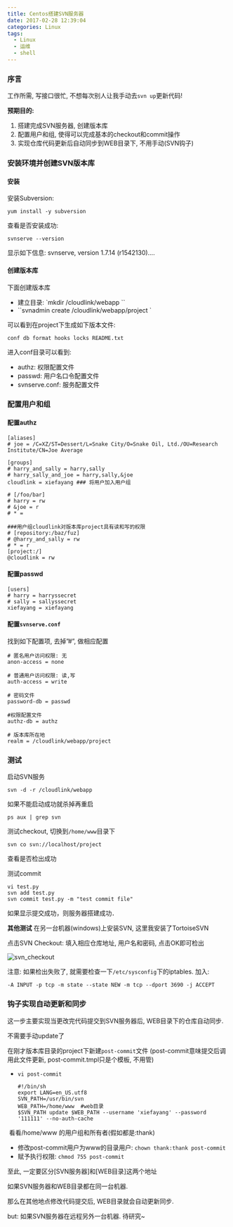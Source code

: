 ```yaml
---
title: Centos搭建SVN服务器
date: 2017-02-28 12:39:04
categories: Linux
tags:
  - Linux
  - 运维
  - shell
---
```




### 序言
工作所需, 写接口很忙, 不想每次别人让我手动去`svn up`更新代码!

<!-- more -->

**预期目的:**

1. 搭建完成SVN服务器, 创建版本库
2. 配置用户和组, 使得可以完成基本的checkout和commit操作
3. 实现仓库代码更新后自动同步到WEB目录下, 不用手动(SVN钩子)



### 安装环境并创建SVN版本库

#### 安装

安装Subversion:

```shell
yum install -y subversion
```

查看是否安装成功:

```shell
svnserve --version
```

显示如下信息: svnserve, version 1.7.14 (r1542130)….

#### 创建版本库

下面创建版本库 

- 建立目录: `mkdir /cloudlink/webapp ``
-  ``svnadmin create /cloudlink/webapp/project `

可以看到在project下生成如下版本文件:

```
conf db format hooks locks README.txt
```

进入conf目录可以看到: 

- authz: 权限配置文件
- passwd: 用户名口令配置文件
- svnserve.conf: 服务配置文件



### 配置用户和组

#### 配置authz

```
[aliases]
# joe = /C=XZ/ST=Dessert/L=Snake City/O=Snake Oil, Ltd./OU=Research Institute/CN=Joe Average

[groups]
# harry_and_sally = harry,sally
# harry_sally_and_joe = harry,sally,&joe
cloudlink = xiefayang ### 将用户加入用户组

# [/foo/bar]
# harry = rw
# &joe = r
# * =

###用户组cloudlink对版本库project具有读和写的权限
# [repository:/baz/fuz]    
# @harry_and_sally = rw
# * = r
[project:/]
@cloudlink = rw
```

#### 配置passwd

```
[users]
# harry = harryssecret
# sally = sallyssecret
xiefayang = xiefayang
```



#### 配置`svnserve.conf`

找到如下配置项, 去掉”#”, 做相应配置

```
# 匿名用户访问权限: 无
anon-access = none

# 普通用户访问权限: 读,写
auth-access = write

# 密码文件
password-db = passwd

#权限配置文件
authz-db = authz

# 版本库所在地
realm = /cloudlink/webapp/project
```



### 测试

启动SVN服务

```shell
svn -d -r /cloudlink/webapp
```

如果不能启动成功就杀掉再重启

```shell
ps aux | grep svn
```

测试checkout, 切换到`/home/www`目录下

```shell
svn co svn://localhost/project
```

查看是否检出成功

测试commit

```shell
vi test.py
svn add test.py
svn commit test.py -m "test commit file"
```

如果显示提交成功，则服务器搭建成功．

**其他测试**
在另一台机器(windows)上安装SVN, 这里我安装了TortoiseSVN

点击SVN Checkout: 填入相应仓库地址, 用户名和密码, 点击OK即可检出

![svn_checkout](https://blog-md-pic-1259135436.cos.ap-chengdu.myqcloud.com/%E5%85%B6%E5%AE%83/svn_checkout.png)

注意: 如果检出失败了, 就需要检查一下`/etc/sysconfig`下的iptables. 加入:

```shell
-A INPUT -p tcp -m state --state NEW -m tcp --dport 3690 -j ACCEPT
```



### 钩子实现自动更新和同步

这一步主要实现当更改完代码提交到SVN服务器后, WEB目录下的仓库自动同步.

不需要手动update了

在刚才版本库目录的project下新建`post-commit`文件
(post-commit意味提交后调用此文件更新, post-commit.tmpl只是个模板, 不用管)

- `vi post-commit`

  ```shell
  #!/bin/sh
  export LANG=en_US.utf8
  SVN_PATH=/usr/bin/svn   
  WEB_PATH=/home/www  #web目录
  $SVN_PATH update $WEB_PATH --username 'xiefayang' --password '111111' --no-auth-cache
  ```

​        看看/home/www 的用户组和所有者(假如都是:thank)

- 修改post-commit用户为www的目录用户: `chown thank:thank post-commit`
- 赋予执行权限: `chmod 755 post-commit`

至此, 一定要区分[SVN服务器]和[WEB目录]这两个地址

如果SVN服务器和WEB目录都在同一台机器.

那么在其他地点修改代码提交后, WEB目录就会自动更新同步.

but: 如果SVN服务器在远程另外一台机器. 待研究~